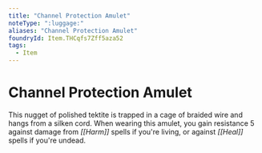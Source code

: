 ```yaml
---
title: "Channel Protection Amulet"
noteType: ":luggage:"
aliases: "Channel Protection Amulet"
foundryId: Item.THCqfs7Zff5aza52
tags:
  - Item
---
```


# Channel Protection Amulet

This nugget of polished tektite is trapped in a cage of braided wire and hangs from a silken cord. When wearing this amulet, you gain resistance 5 against damage from _[[Harm]]_ spells if you're living, or against _[[Heal]]_ spells if you're undead.
